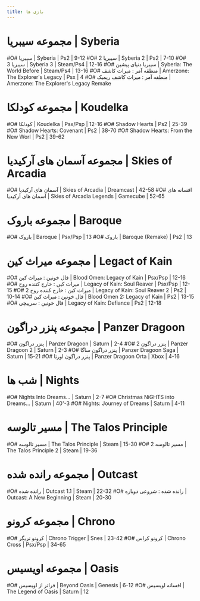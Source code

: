 ```yaml
---
title: بازی ها
---
```



# مجموعه سیبریا | Syberia
#O# سیبریا | Syberia | Ps2 | 9-12
#O# سیبریا 2 | Syberia 2 | Ps2 | 7-10
#O# سیبریا 3 | Syberia 3 | Steam/Ps4 | 12-16
#O# سیبریا دنیای پیشین | Syberia: The World Before | Steam/Ps4 | 13-16
#O# منطقه آمر : میراث کاشف | Amerzone: The Explorer's Legacy | Psx | 4
#O# منطقه آمر : میراث کاشف ریمیک | Amerzone: The Explorer's Legacy Remake

# مجموعه کودلکا | Koudelka
#O# کودلکا | Koudelka | Psx/Psp | 12-16
#O# Shadow Hearts | Ps2 | 25-39
#O# Shadow Hearts: Covenant | Ps2 | 38-70
#O# Shadow Hearts: From the New Worl | Ps2 | 39-62

# مجموعه آسمان های آرکیدیا | Skies of Arcadia
#O# آسمان های آرکیدیا | Skies of Arcadia | Dreamcast | 42-58
#O# افسانه های آسمان های آرکیدیا | Skies of Arcadia Legends | Gamecube | 52-65

# مجموعه باروک | Baroque
#O# باروک | Baroque | Psx/Psp | 13
#O# باروک | Baroque (Remake) | Ps2 | 13

# مجموعه میراث کین | Legact of Kain
#O# فال خونین : میراث کین | Blood Omen: Legacy of Kain | Psx/Psp | 12-16
#O# میراث کین : خارج کننده روح | Legacy of Kain: Soul Reaver | Psx/Psp | 12-15 
#O# میراث کین : خارج کننده روح 2 | Legacy of Kain: Soul Reaver 2 | Ps2 | 10-14
#O# فال خونین : میراث کین | Blood Omen 2: Legacy of Kain | Ps2 | 13-15
#O# فال خونین : سرپیچی | Legacy of Kain: Defiance | Ps2 | 12-18

# مجموعه پنزر دراگون | Panzer Dragoon
#O# پنزر دراگون | Panzer Dragoon | Saturn | 2-4
#O# پنزر دراگون 2 | Panzer Dragoon 2 | Saturn | 2-3
#O# پنزر دراگون ساگا | Panzer Dragoon Saga | Saturn | 15-21
#O# پنزر دراگون اورتا | Panzer Dragoon Orta | Xbox | 4-16

# شب ها | Nights
#O# Nights Into Dreams... | Saturn | 2-7
#O# Christmas NiGHTS into Dreams... | Saturn | 40'-3
#O# Nights: Journey of Dreams | Saturn | 4-11

# مسیر تالوسه | The Talos Principle
#O# مسیر تالوسه | The Talos Principle | Steam | 15-30
#O# مسیر تالوسه 2 | The Talos Principle 2 | Steam |  19-36

# مجموعه رانده شده | Outcast
#O# رانده شده | Outcast 1.1 | Steam | 22-32
#O# رانده شده : شروعی دوباره | Outcast: A New Beginning | Steam | 20-30




# مجموعه کرونو | Chrono
#O# کرونو تریگر | Chrono Trigger | Snes | 23-42
#O# کرونو کراس | Chrono Cross | Psx/Psp | 34-65

# مجموعه اویسیس | Oasis
#O# فراتر از اویسیس | Beyond Oasis | Genesis | 6-12
#O# افسانه اویسیس | The Legend of Oasis | Saturn | 12

<!--
# مجموعه شاهزاده ی پارس | Prince of Persia
#X# Prince of Persia: The Lost Crown
- قابلیت عکس گرفتن و دیدنش روی نقشه واقعا ایده جالبی بود
-->
<!-- 
# بر اساس حروف الفبا
A a B b C c D d E e
F f G g H h I i J j
K k L l M m N n O o
P p Q q R r S s T t
U u V v W w X x Y y
Z z



#O# Animal Well
#O# Another Crab's Treasure
#O# Balatro
#O# Harold Halibut
#X# Hi-Fi Rush
- بازی خیلی خوبی بود
- بازم میخوام بازیش کنم
#O# Indika
#X# ژوسانت | Jusant
- تجربه ی کوهنوردی جالبی داشت
#O# Metaphor: ReFantazio
#O# Pacific Drive
#O# Sand Land
#O# Solium Infernum
#X# The Thaumaturge
- پرسونا ولی با افسانه های جای جای دنیا
- داستان جالبی داشت
- براساس تاریخ ساختگی بود
- بازم میخوام بازیش کنم
#O# Warhammer 40,000: Space Marine II
#O# Yellow Taxi Goes Vroom


#X# Alone in the Dark
- محیط بازی خیلی جذاب بود
- بازم میخوام بازیش کنم
#X# The Sinking City
- عاشق این بازی شدم
- داستان خیلی جالبی داره
- بازم میخوام بازیش کنم 
-->
<!-- 
# ژانر ترسناک
#O# Alisa
#O# Crow Country
#O# Cryostasis
#O# Conscript
#O# Crow Country
#O# Darkwood
#O# Faith: The Unholy Trinity
#O# Iron Lung
#O# In Sound Mind
#O# Mundaun
#O# Paratopic
#O# Soma
#O# Signalis
#O# Scorn
#O# World of Horror
-->
<!-- 
# حرکتی ها
#O# Bomb Rush Cyberfunk
#O# Rollerdrome
#O# Pseudoregalia
#O# Corn Kidz 64
#O# Demon Turf 
-->
<!--

# مجموعه اوگره | Ogre
#O# تاکتیک اوگره : شروعی دوباره | Tactics Ogre : Reborn
#O# تاکتیک اوگره: بگذار پیش هم بمانیم| Tactics Ogre: Let Us Cling Together
#O# فاینال فانتزی تاکتیک | Final Fantasy Tactics
#O# اوگره بتل : حمله ی ملکه سیاهی | Ogre Battle: The March of the Black Queen

# مجموعه مادر | Mother
#O# مادر | Mother 
#O# زمین بسته | EarthBound
#O# مادر 3 | Mother 3


# مجموعه جی تی ای | Grand Theft Auto
#O# Grand Theft Auto III
#O# Grand Theft Auto: Vice City
#O# Grand Theft Auto: San Andreas

# مجموعه متال گیر | Metal Gear
#O# Metal Gear Solid
#O# Metal Gear Solid 2: Sons of Liberty
#O# Metal Gear Solid 3: Snake Eater

# نیر | Nier
#O# نیر | Nier
#O# نیر خودران | NieR: Automata
#O# نیر شبیه سازه | NieR RepliCant

# درکنگارد | Drakengard
#O# درکنگارد | Drakengard
#O# درکنگارد 2 | Drakengard 2
#O# درکنگارد 3 | Drakengard 3


# تیم کلی | Klei Entertainment 
#O# از گرسنگی نمیر | Don't Starve
#O# باهم از گرسنگی نمیریم | Don't Starve Together
#O# اکیژان کافی نیست | Oxygen Not Included
Crypt of the NecroDancer
Rotwood

# مجموعه جت ست رادیو | Jet Set Radio
Jet Set Radio
Jet Set Radio Future

# تیم هوپوو | Hopoo Games
Risk of Rain
Risk of Rain 2
Risk of Rain Returns
Deadbolt

# عجیبن
Superliminal
The Witness
Viewfinder

# تیم فرام سافتویر | FromSoftware
Demon's Souls
Dark Souls
Dark Souls 2
Dark Souls 3
Bloodborne
Elden Ring
Sekiro
Armored Core VI: Fires of Rubicon


#
#O# | The Neverhood
#O# | Skullmonkeys

# مجموعه فرار غیر ممکن | Zero Escape
Zero Escape: Zero Time Dilemma
Zero Escape: Virtue's Last Reward
Zero Escape: Nine Hours, Nine Persons, Nine Doors

# ترسناک های دریم کست
#O# نیش آبی | Blue Stinger
#O# خون مریض | Illbleed

# مجموعه کرش | Crash
#O# کرش ماشینی | Crash Team Racing
#O# کرش | Crash Bandicoot 
#O# کرش 2 | Crash Bandicoot 2
#O# کرش وارپد | Crash Bandicoot: Warped
#O# کرش غول ها| Crash of the Titans


# مجموعه اژدها اسپایرو | Spyro the Dragon
Spyro the Dragon
Spyro 2: Ripto's Rage!
Spyro: Year of the Dragon
Spyro: Season of Ice
Spyro 2: Season of Flame
Spyro: Attack of the Rhynocs
Spyro Orange: The Cortex Conspiracy
Spyro: A Hero's Tail
Spyro: Enter the Dragonfly
The Legend of Spyro: A New Beginning
The Legend of Spyro: The Eternal Night
The Legend of Spyro: Dawn of the Dragon


# مجموعه پرسونا | Persona
#O# پرسونا | Revelations: Persona
#O# پرسونا 2 : گناه بی گناهی | Persona 2: Innocent Sin
#O# پرسونا 2 : عذاب بی پایان | Persona 2: Eternal Punishment
#O# پرسونا 3 فس | Persona 3 FES
#O# پرسونا 3 قابل حمل | Persona 3 Portable
#O# پرسونا 3 ریلود | Persona 3 Reload
#O# پرسونا 4 طلایی | Persona 4 Golden
#O# پرسونا 5 سلطنتی | Persona 5 Royal

# 
Catherine: Full Body
Metaphor: ReFantazio


# مجموعه شوالیه موشکی | Rocket Knight
#O# اسپارکستر | Sparkster
#O# ماجراجویی های شوالیه موشکی | Rocket Knight Adventures


#
Tail Concerto
Solatorobo: Red the Hunter
Fuga: Melodies of Steel
Fuga: Melodies of Steel 2




#
Katamari Damacy
We Love Katamari
We Love Katamari Reroll + Royal Reverie

#
Umihara Kawase
Umihara Kawase Shun
#
Boku no Natsuyasumi 
Boku no Natsuyasumi 2

#
Clockwork Knight
Clockwork Knight 2


#
Ōkami
Ōkamiden


# عجایب پلی استیشن
Aconcagua
Mizzurna Falls
...Iru! 
B.L.U.E.: Legend of Water
Pepsiman
Incredible Crisis
Galerians
PaRappa the Rapper

Jackie Chan: Stuntmaster



#
Sly Cooper and the Thievius Raccoonus
Sly 2: Band of Thieves
Sly 3: Honor Among Thieves


# ناول
Serial Experiments Lain

#
MDK
MDK 2



#
Devil Summoner: Soul Hackers
Soul Hackers 2

#
Suikoden
Suikoden II
Genso Suikogaiden
Genso Suikogaiden 2
Suikoden III
Suikoden IV
Suikoden V
Suikoden Tactics
Suikoden Card Stories
Suikoden Tierkreis


# تیم رمدی | Remedy Entertainment
Alan Wake
Alan Wake II
Control
Quantum Break

#
Doom 
Doom Eternal


The Elder Scrolls

#
BioShock
BioShock 2
BioShock Infinite

#
Death Stranding
Death Stranding 2

#
Hotline Miami
Hotline Miami 2
 
#
Dead Space
Dead Space (Remake)
Dead Space 2
Dead Space 3

# تیم آرکین | Arkane Studios
Prey
Deathloop
Dishonored
Dishonored 2
Dishonored: Death of the Outsider
Redfall


#
Dying Light
Dying Light 2

#
Dead Island
Dead Island: Riptide
Dead Island 2


#
Tomb Raider
Rise of the Tomb Raider
Shadow of the Tomb Raider



#
Watch Dogs
Watch Dogs 2
Watch Dogs: Legion

#
Octopath Traveler
Octopath Traveler II

#
Deus Ex
Deus Ex: Human Revolution
Deus Ex: Mankind Divided

#
Mass Effect
Mass Effect 2: Arrival
Mass Effect 3

# مجموعه حاله | Halo
Halo
Halo 2
Halo 3
Halo 4
Halo 5
Halo Infinite


# مجموعه ریمن | Rayman
Rayman Legends
Rayman Origins



# ایکس باکس
Pentiment
Starfield


# مغزم گوزید
Cruelty Squad
Hypnospace Outlaw
Paratopic
Jazzpunk
D4: Dark Dreams Don't Die
LSD: Dream Emulator

# تیم انالجسیک | Analgesic Productions
Anodyne
Even the Ocean
All Our Asias
Anodyne 2
Sephonie
Angeline Era


# Rpg maker
Off
Yume Nikki
Yume 2kki
Hylics
Hylics 2
Felvidek
Ib
Ib Remake
Judero
Mad Father
Lisa: The Painful


# ژانر کوه نوردی
Cairn
Jusant

# مجموعه برای پادشاه | For the King
For the King
For the King 2


# مجموعه جادوگر افسانه ای | Wizard of Legend
Wizard of Legend
Wizard of Legend 2

# مجموعه فراست پانک | Frost Punk
Frostpunk
Frostpunk 2

# مجموعه پوستال | Postal
Postal 
Postal 2



# مجموعه لامولانا | La-Mulana
La-Mulana
La-Mulana 2


# مجموعه کابوس های کوچک | Little Nightmares
Little Nightmares
Little Nightmares II
Little Nightmares III




# مجموعه سابناتیکا | Subnautica
Subnautica
Subnautica: Below Zero


# مجموعه مانستر هانتر | Monster Hunter
Monster Hunter Rise: Sunbreak
Monster Hunter: World
Monster Hunter Wilds

# مجموعه دراگون داگما | Dragon's Dogma
Dragon's Dogma: Dark Arisen
Dragon's Dogma II


# مجموعه سایکوناتس
Psychonauts
Psychonauts in the Rhombus of Ruin
Psychonauts 2



# 
Gravity Rush
Gravity Rush 2

# مجموعه پروتوتایپ | Prototype
Prototype
Prototype 2

# مجموعه ترس و گرسنگی | Fear & Hunger
Fear & Hunger
Fear & Hunger 2

# مجموعه تاریک ترین غار | Darkest Dungeon
Darkest Dungeon
Darkest Dungeon 2

# مجموعه هادس | Hades
Hades
Hades 2

# مجموعه گناهکار | Blasphemous
Blasphemous
Blasphemous 2



#
Mutant Year Zero: Road to Eden
Miasma Chronicles


#
Eiyuden Chronicle: Hundred Heroes
Eiyuden Chronicle: Rising

#
Amnesia: The Dark Descent
Amnesia: Justine
Amnesia: A Machine for Pigs
Amnesia: Rebirth
Amnesia: The Bunker

# 
Penumbra
Penumbra: Overture
Penumbra: Black Plague
Penumbra: Requiem


# دریم کست
Elemental Gimmick Gear

# سترن
Bulk Slash


# مجموعه بمبرمن
Saturn Bomberman
Bomberman World

# مجموعه پیکمین
Pikmin
Pikmin 2
Pikmin 3
Pikmin 4

#
Live A Live
Live A Live Remake

#
The World Ends with You
NEO: The World Ends with You



# مجموعه اساسین کرید | Assassin's Creed
Assassin's Creed
Assassin's Creed II
Assassin's Creed Brotherhood
Assassin's Creed Revelations
Assassin's Creed III
Assassin's Creed IV Black Flag
Assassin's Creed: Rogue 
Assassin's Creed Unity
Assassin's Creed Syndicate
Assassin's Creed Mirage


# مجموعه فارکرای | Far Cry
Far Cry
Far Cry 2
Far Cry 3
Far Cry 3: Blood Dragon
Far Cry 4
Far Cry: Primal


# مجموعه استار وارز | Star Wars
Star Wars Jedi: Fallen Order
Star Wars Jedi: Survivor
Star Wars Outlaws


# تیم کوانتیک دریم |  Quantic Dream
Indigo Prohecy
Fahrenheit: Indigo Prophecy
Heavy Rain
Beyond: Two Souls
Detroit: Become Human

# مجموعه کیربی
Kirby's Dream Land
Kirby's Adventure
Kirby Super Star 
Kirby and the Forgotten Land


# پابلیش بتزدا
Magic & Mayhem
Gromada
Zero Critical
Symbiocom
Sea Dogs
Arx Fatalis

# مجموعه انادر کود
Trace Memory
Another Code: R
Another Code: Two Memories


# مجموعه رچت و کلنک | Ratchet & Clank
Ratchet & Clank
Ratchet & Clank: Going Commando
Ratchet & Clank: Up Your Arsenal
Ratchet: Deadlocked
Secret Agent Clank
Ratchet & Clank: Size Matters
Ratchet & Clank Future: Quest for Booty
Ratchet & Clank Future: A Crack in Time
Ratchet & Clank: All 4 One
Ratchet & Clank: Full Frontal Assault
Ratchet & Clank: Into the Nexus
Ratchet & Clank: Before the Nexus
Ratchet & Clank Reboot
Ratchet & Clank: Rift Apart

# مجموعه آنچارتد | Uncharted
Uncharted: Drake's Fortune
Uncharted 2: Among Thieves
Uncharted 3: Drake's Deception
Uncharted 4: A Thief's End
Uncharted: The Lost Legacy


# Taxi
Yellow Taxi Goes Vroom
Crazy Taxi

# 
Valiant Hearts: The Great War
Valiant Hearts: Coming Home

# 
Outlast
Outlast 2

#
Deep Rock Galactic
Deep Rock Galactic: Survivor


# مجموعه فال اوت | Fallout
Fallout
Fallout 2
Fallout 3
Fallout: New Vegas
Fallout 4
Fallout 76


# مجموعه الدر اسکرولز
The Elder Scrolls II: Daggerfall
The Elder Scrolls III: Morrowind
The Elder Scrolls IV: Oblivion
The Elder Scrolls V: Skyrim




# مجموعه پورتال | Portal
#O# پورتال | Portal
#O# پورتال 2 | Portal 2

# مجموعه نیمه جان | Half Life
#O# نیمه جان | Half-Life
#O# نیمه جان 2 | Half-Life 2
#O# نیمه جان : علیکس | Half-Life: Alyx
Black Mesa

# عجیب های گیم کیوب
Chibi-Robo!

Eternal Darkness: Sanity's Requiem

# تیم مون | Moon Studios
Ori and the Blind Forest
Ori and the Will of the Wisps
No Rest for the Wicked


# مجموعه اخطار بهران | Disaster Report
Disaster Report
Raw Danger!
Disaster Report 3
Disaster Report 4


# تیم کوینتت | Quintet
Terranigma
Illusion of Gaia


# 
Citizen Sleeper
Citizen Sleeper 2



# ایندی ها

Rain World
Animal Well

Terraria
Noita
Stardew Valley
Factorio
FTL: Faster Than Light
Core Keeper
Astroneer
The Escapists
The Escapists 2
Barotrauma

Cube World

RimWorld
Kenshi
Dwarf Fortress

Rule of Rose
Grime
Gloomwood

Firewatch
Cocoon

Xenogears

Einhänder

Moon: Remix RPG Adventure

Lisa: The Painful
Chulip

Shovel Knight
Hollow Knight
Celeste

The Messenger

Dead Cells


Policenauts

Disco Elysium: The Final Cut

Buckshot Roulette
Inscryption

Dredge
Dave the Diver

Unicorn Overlord
Another Code: Recollection 

Lies of P

Ultrakill
Kaze no Notam



Deadly Premonition


Night in the Woods


The Longest Journey

OneShot
Journey
Outer Wilds

No Man's Sky


Kena: Bridge of Spirits

Balatro
Observer

Cult of the Lamb

Omori
Cuphead

Pizza Tower


Sea of Stars

Tunic
Death's Door
Another Crab's Treasure

Neon White

13 Sentinels: Aegis Rim




Industria
Cryptmaster

Anomaly Agent

Penny's Big Breakaway

Brotato

Norco
Slay the Spire

Helltaker

Abzu

Roboquest

Gato Roboto

Pepsiman



Slay the Princess

The Plucky Squire

Tails of Iron


Catherine: Full Body

Arco
Starbound
Loop Hero



Child of Light


Spelunky

Cave Story+

Planet of Lana

The Forgotten City

Mullet Madjack
Valheim

A Space for the Unbound
Lunacid

Post Void

Eastward
Killer Bean
Cassette Beasts
Tinykin


The Swapper
NaissanceE
Islets

We Know the Devil

Sunless Sea

We Happy Few

Unbeatable

SomnaBuster
RiME
Limbo

Devotion
Hatred
Tiny Terry's Turbo Trip

Hyper Demon

The Banner Saga

Ghost Song

Fistful of Frags
Sifu

Terra Nil

Card Shark
Contrast
Pepper Grinder

Children of the Sun

Moonlighter

What the Car?
0_abyssalSomewhere
The Invincible

Beyond Blue
Rusted Moss



Heidelberg 1693

ZeroRanger
Pacific Drive

How Fish Is Made

The Stanley Parable
The Beginner's Guide


Stellar Blade

Flesh, Blood, & Concrete

Beeswing

Lorelei and the Laser Eyes
Ramenbashi
Chromehounds
Hungry Ghosts

Germs: Nerawareta Machi

Steel Battalion
Digan no Maseki

Q.u.q.
Killer7

Black Myth: Wukong

Linda Cube

Dark Tales: From the Lost Soul

Wachenröder
Tribes: Ascend
Chants of Sennaar

Tokyo Jungle
Uin

Dismember Mind 1


Ant Attack

Baby Pac-Man

Patchwork Girl
Endonesia

Prodeus

# Unrealeased
We Kill Monsters
Silent Hill: Townfall
Psycho Patrol R
Bounty Star



# ارکید هواپیما شوتر
DoDonPachi
Radiant Silvergun

# 
Deadly Premonition
Deadly Premonition 2
El Shaddai: Ascension of the Metatron

# مجموعه دویل می کرای | Devil May Cry
Devil May Cry
Devil May Cry 2
Devil May Cry 3
DmC: Devil May Cry
Devil May Cry 4
Devil May Cry 5

# مجموعه اندر
Ender Lilies: Quietus of the Knights
Ender Magnolia: Bloom in the Mist

# تیم میمیمی | Mimimi Games
Shadow Tactics: Blades of the Shogun
Shadow Gambit: The Cursed Crew

#
Samorost
Samorost 2
Samorost 3


# تیم دییپنایت | Deepnight Games
Nuclear Blaze
Tenjutsu

# مجموعه استیسیس
Stasis
Cayne
Stasis: Bone Totem

# جنگ رباتی
Bounty Star
Hawken

#
Beyond Good & Evil
Beyond Good & Evil 2
Beyond Good & Evil: 20th Anniversary Edition


-->